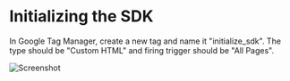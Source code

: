 # Initializing the SDK

In Google Tag Manager, create a new tag and name it "initialize_sdk". The type should be "Custom HTML" and firing trigger should be "All Pages".

![Screenshot](dannymac180.github.com/Web-SDK-Integration-Guide/images/Screenshot_1.png)
